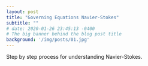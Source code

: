 ```yaml
---
layout: post
title: "Governing Equations Navier-Stokes"
subtitle: ""
# date: 2020-01-26 23:45:13 -0400
# The big banner behind the blog post title
background: '/img/posts/01.jpg'
---
```


Step by step process for understanding Navier-Stokes.